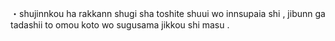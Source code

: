 ・shujinnkou ha rakkann shugi sha toshite shuui wo innsupaia shi , jibunn ga tadashii to omou koto wo sugusama jikkou shi masu .
